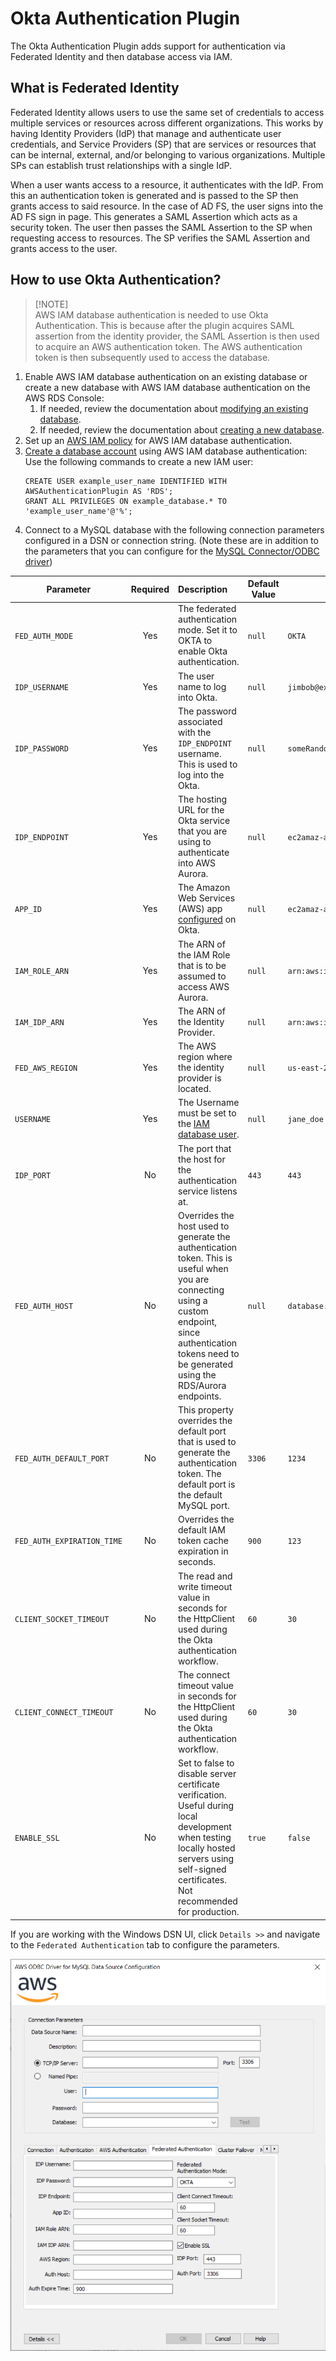 # Okta Authentication Plugin

The Okta Authentication Plugin adds support for authentication via Federated Identity and then database access via IAM.

## What is Federated Identity

Federated Identity allows users to use the same set of credentials to access multiple services or resources across different organizations. This works by having Identity Providers (IdP) that manage and authenticate user credentials, and Service Providers (SP) that are services or resources that can be internal, external, and/or belonging to various organizations. Multiple SPs can establish trust relationships with a single IdP.

When a user wants access to a resource, it authenticates with the IdP. From this an authentication token is generated and is passed to the SP then grants access to said resource. In the case of AD FS, the user signs into the AD FS sign in page. This generates a SAML Assertion which acts as a security token. The user then passes the SAML Assertion to the SP when requesting access to resources. The SP verifies the SAML Assertion and grants access to the user.

## How to use Okta Authentication?

> [!NOTE]\
> AWS IAM database authentication is needed to use Okta Authentication. This is because after the plugin acquires SAML assertion from the identity provider, the SAML Assertion is then used to acquire an AWS authentication token. The AWS authentication token is then subsequently used to access the database.

1. Enable AWS IAM database authentication on an existing database or create a new database with AWS IAM database authentication on the AWS RDS Console:
    1. If needed, review the documentation about [modifying an existing database](https://docs.aws.amazon.com/AmazonRDS/latest/UserGuide/Overview.DBInstance.Modifying.html).
    2. If needed, review the documentation about [creating a new database](https://docs.aws.amazon.com/AmazonRDS/latest/UserGuide/USER_CreateDBInstance.html).
2. Set up an [AWS IAM policy](https://docs.aws.amazon.com/AmazonRDS/latest/UserGuide/UsingWithRDS.IAMDBAuth.IAMPolicy.html) for AWS IAM database authentication.
3. [Create a database account](https://docs.aws.amazon.com/AmazonRDS/latest/UserGuide/UsingWithRDS.IAMDBAuth.DBAccounts.html) using AWS IAM database authentication:
   Use the following commands to create a new IAM user:<br>
   ```mysql
   CREATE USER example_user_name IDENTIFIED WITH AWSAuthenticationPlugin AS 'RDS';
   GRANT ALL PRIVILEGES ON example_database.* TO 'example_user_name'@'%';
   ```
4. Connect to a MySQL database with the following connection parameters configured in a DSN or connection string. (Note these are in addition to the parameters that you can configure for the [MySQL Connector/ODBC driver](https://dev.mysql.com/doc/connector-odbc/en/connector-odbc-configuration-connection-parameters.html))

| Parameter                | Required | Description                                                                                                                                                                                                    | Default Value | Example Value                                          |
|--------------------------|:--------:|:---------------------------------------------------------------------------------------------------------------------------------------------------------------------------------------------------------------|---------------|--------------------------------------------------------|
| `FED_AUTH_MODE`          |   Yes    | The federated authentication mode. Set it to OKTA to enable Okta authentication.                                                                                                                               | `null`        | `OKTA`                                                 |
| `IDP_USERNAME`           |   Yes    | The user name to log into Okta.                                                                                                                                                                                | `null`        | `jimbob@example.com`                                   |
| `IDP_PASSWORD`           |   Yes    | The password associated with the `IDP_ENDPOINT` username. This is used to log into the Okta.                                                                                                                   | `null`        | `someRandomPassword`                                   |
| `IDP_ENDPOINT`           |   Yes    | The hosting URL for the Okta service that you are using to authenticate into AWS Aurora.                                                                                                                       | `null`        | `ec2amaz-ab3cdef.example.com`                          |
| `APP_ID`                 |   Yes    | The Amazon Web Services (AWS) app [configured](https://help.okta.com/en-us/content/topics/deploymentguides/aws/aws-configure-aws-app.htm) on Okta.                                                             | `null`        | `ec2amaz-ab3cdef.example.com`                          |
| `IAM_ROLE_ARN`           |   Yes    | The ARN of the IAM Role that is to be assumed to access AWS Aurora.                                                                                                                                            | `null`        | `arn:aws:iam::123456789012:role/adfs_example_iam_role` |
| `IAM_IDP_ARN`            |   Yes    | The ARN of the Identity Provider.                                                                                                                                                                              | `null`        | `arn:aws:iam::123456789012:saml-provider/adfs_example` |
| `FED_AWS_REGION`         |   Yes    | The AWS region where the identity provider is located.                                                                                                                                                         | `null`        | `us-east-2`                                            |
| `USERNAME`               |   Yes    | The Username must be set to the [IAM database user](https://docs.aws.amazon.com/AmazonRDS/latest/UserGuide/UsingWithRDS.IAMDBAuth.html).                                                                       | `null`        | `jane_doe`                                             |
| `IDP_PORT`               |    No    | The port that the host for the authentication service listens at.                                                                                                                                              | `443`         | `443`                                                  |
| `FED_AUTH_HOST`          |    No    | Overrides the host used to generate the authentication token. This is useful when you are connecting using a custom endpoint, since authentication tokens need to be generated using the RDS/Aurora endpoints. | `null`        | `database.cluster-hash.region.rds.amazonaws.com`       |
| `FED_AUTH_DEFAULT_PORT`  |    No    | This property overrides the default port that is used to generate the authentication token. The default port is the default MySQL port.                                                                        | `3306`        | `1234`                                                 |
| `FED_AUTH_EXPIRATION_TIME`|    No    | Overrides the default IAM token cache expiration in seconds.                                                                                                                                                   | `900`         | `123`                                                  |
| `CLIENT_SOCKET_TIMEOUT`  |    No    | The read and write timeout value in seconds for the HttpClient used during the Okta authentication workflow.                                                                                                   | `60`          | `30`                                                   |
| `CLIENT_CONNECT_TIMEOUT` |    No    | The connect timeout value in seconds for the HttpClient used during the Okta authentication workflow.                                                                                                          | `60`          | `30`                                                   |
| `ENABLE_SSL`             |    No    | Set to false to disable server certificate verification. Useful during local development when testing locally hosted servers using self-signed certificates. Not recommended for production.                   | `true`        | `false`                                                |

If you are working with the Windows DSN UI, click `Details >>` and navigate to the `Federated Authentication` tab to configure the parameters.

![sample_okta_dsn](../images/sample_okta_dsn.png)
